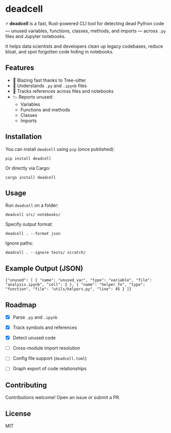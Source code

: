 # deadcell

⚡️ **deadcell** is a fast, Rust-powered CLI tool for detecting dead Python code — unused variables, functions, classes, methods, and imports — across `.py` files and Jupyter notebooks.

It helps data scientists and developers clean up legacy codebases, reduce bloat, and spot forgotten code hiding in notebooks.


## Features

- 🚀 Blazing fast thanks to Tree-sitter
- 🧠 Understands `.py` and `.ipynb` files
- 📎 Tracks references across files and notebooks
- 📉 Reports unused:
  - Variables
  - Functions and methods
  - Classes
  - Imports


## Installation

You can install `deadcell` using `pip` (once published):

``pip install deadcell``

Or directly via Cargo:

``cargo install deadcell``


## Usage

Run `deadcell` on a folder:

``deadcell src/ notebooks/``

Specify output format:

``deadcell . --format json``

Ignore paths:

``deadcell . --ignore tests/ scratch/``

## Example Output (JSON)

``{"unused": [
  {
    "name": "unused_var",
    "type": "variable",
    "file": "analysis.ipynb",
    "cell": 2
  },
  {
    "name": "helper_fn",
    "type": "function",
    "file": "utils/helpers.py",
    "line": 45
  }
]}``


## Roadmap

- [x] Parse `.py` and `.ipynb`
- [x] Track symbols and references
- [x] Detect unused code
- [ ] Cross-module import resolution
- [ ] Config file support (`deadcell.toml`)
- [ ] Graph export of code relationships


## Contributing

Contributions welcome! Open an issue or submit a PR.


## License

MIT
